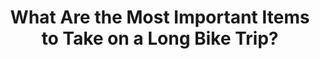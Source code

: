 ---
layout: community
category: community
title: "What Are the Most Important Items to Take on a Long Bike Trip?"
description: " I would like to start a poll of what the most important items to take on a long bike trip . Please share your experience with us beginners I know the basics like a tool kit a tent ect"
isTopLevel: false
isSingleLevel: false
isArticle: false
datePublished: 2022-08-29 10:37:00 +0300
dateModified: 2022-08-29 10:37:00 +0300
published: false
---